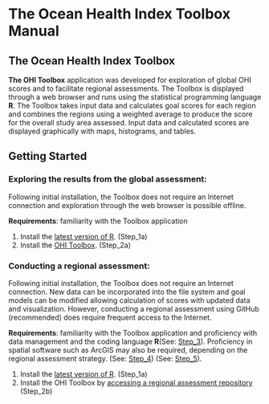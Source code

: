 # The Ocean Health Index Toolbox Manual



## The Ocean Health Index Toolbox 
**The OHI Toolbox** application was developed for exploration of global OHI scores and to facilitate regional assessments. The Toolbox is displayed through a web browser and runs using the statistical programming language **R**. The Toolbox takes input data and calculates goal scores for each region and combines the regions using a weighted average to produce the score for the overall study area assessed. Input data and calculated scores are displayed graphically with maps, histograms, and tables.

## Getting Started

### Exploring the results from the global assessment:

Following initial installation, the Toolbox does not require an Internet connection and exploration through the web browser is possible offline. 

**Requirements**: familiarity with the Toolbox application

1. Install the [latest version of R](https://github.com/OHI-Science/ohimanual/blob/master/tutorials/required_software/software_for_OHI.md#required-software). (Step_1a)
2. Install the [OHI Toolbox](http://ohi-science.org/pages/install.html). (Step_2a)

### Conducting a regional assessment:

Following initial installation, the Toolbox does not require an Internet connection. New data can be incorporated into the file system and goal models can be modified allowing calculation of scores with updated data and visualization. However, conducting a regional assessment using GitHub (recommended) does require frequent access to the Internet.

**Requirements**: familiarity with the Toolbox application and proficiency with data management and the coding language **R**(See: [Step_3]()). Proficiency in spatial software such as ArcGIS may also be required, depending on the regional assessment strategy.  (See: [Step_4]()) (See: [Step_5]()).

1. Install the [latest version of R](https://github.com/OHI-Science/ohimanual/blob/master/tutorials/required_software/software_for_OHI.md#required-software). (Step_1a)
2. Install the OHI Toolbox by [accessing a regional assessment repository](https://github.com/OHI-Science/ohimanual/blob/master/tutorials/accessing_a_repo/accessing_a_repo.md#accessing-github-repositories) (Step_2b)
    
    
    
